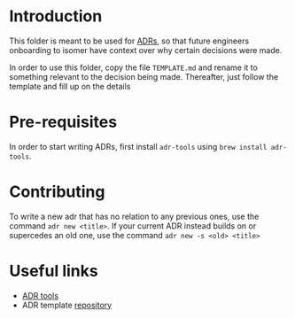 # Introduction

This folder is meant to be used for [ADRs](https://adr.github.io/), so that future engineers onboarding to isomer have context over why certain decisions were made.

In order to use this folder, copy the file `TEMPLATE.md` and rename it to something relevant to the decision being made. Thereafter, just follow the template and fill up on the details

# Pre-requisites

In order to start writing ADRs, first install `adr-tools` using `brew install adr-tools`.

# Contributing

To write a new adr that has no relation to any previous ones, use the command `adr new <title>`. If your current ADR instead builds on or supercedes an old one, use the command `adr new -s <old> <title>`

# Useful links

- [ADR tools](https://github.com/npryce/adr-tools?tab=readme-ov-file)
- ADR template [repository](https://github.com/joelparkerhenderson/architecture-decision-record/blob/main/locales/en/templates/decision-record-template-by-michael-nygard/index.md)

